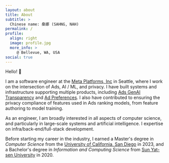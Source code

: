 ```yaml
---
layout: about
title: About
subtitle: >
  Chinese name: 桑娜 (SAHNG, NAH)
permalink: /
profile:
  align: right
  image: profile.jpg
  more_info: >
     @ Bellevue, WA, USA
social: true
---
```


Hello! 👋

I am a software engineer at the [Meta Platforms, Inc](https://www.meta.com/) in Seattle, where I work on the intersection of Ads, AI / ML, and privacy. I have built systems and infrastructure supporting multiple products, including [Ads GenAI Transparency](https://about.fb.com/news/2025/02/gen-ai-transparency-metas-ads-products/) and [Ad Preferences](https://www.facebook.com/privacy/guide/ads/). I also have contributed to ensuring the privacy compliance of features used in Ads ranking models, from feature authoring to model training. 

As an engineer, I am broadly interested in all aspects of computer science, and particularly in large-scale systems and artificial intelligence. I expertise on infra/back-end/full-stack development.

Before starting my career in the industry, I earned a Master's degree in *Computer Science* from the [University of California, San Diego](https://cse.ucsd.edu/) in 2023, and a Bachelor's degree in *Information and Computing Science* from [Sun Yat-sen University](https://www.sysu.edu.cn/sysuen/) in 2020.
